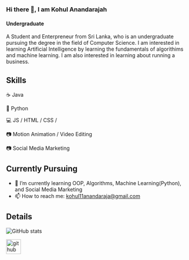 ### Hi there 👋, I am Kohul Anandarajah
#### Undergraduate
A Student and Enterpreneur from Sri Lanka, who is an undergraduate pursuing the degree in the field of Computer Science. I am interested in learning Artificial Intelligence by learning the fundamentals of algorithims and machine learning. I am also interested in learning about running a business.

## Skills
☕ Java

🐍 Python

💻 JS / HTML / CSS / 

📷 Motion Animation / Video Editing

📷 Social Media Marketing

## Currently Pursuing
 
- 🌱 I’m currently learning OOP, Algorithms, Machine Learning(Python), and Social Media Marketing
- 📫 How to reach me: kohul11anandaraja@gmail.com

## Details

![GitHub stats](https://github-readme-stats.vercel.app/api?username=kohular&show_icons=true)

[<img src='https://cdn.jsdelivr.net/npm/simple-icons@3.0.1/icons/github.svg' alt='github' height='40'>](https://github.com/kohular)


